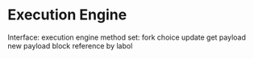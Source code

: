 # Execution Engine

Interface: execution engine
    method set:
	fork choice update
	get payload
	new payload
	block reference by labol


